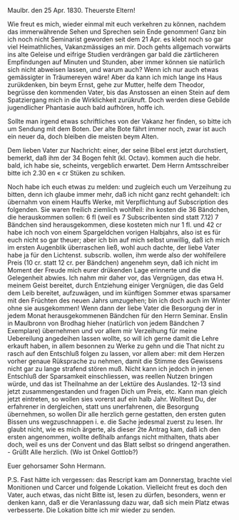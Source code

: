  Maulbr. den 25 Apr. 1830.
Theuerste Eltern!

Wie freut es mich, wieder einmal mit euch verkehren zu können, nachdem das immerwährende Sehen und Sprechen sein Ende genommen! Ganz bin ich noch nicht Seminarist geworden seit dem 21 Apr. es klebt noch so gar viel Heimathliches, Vakanzmässiges an mir. Doch gehts allgemach vorwärts ins alte Geleise und eifrige Studien verdrängen gar bald die zärtlicheren Empfindungen auf Minuten und Stunden, aber immer können sie natürlich sich nicht abweisen lassen, und warum auch? Wenn ich nur auch etwas gemässigter in Träumereyen wäre! Aber da kann ich mich lange ins Haus zurükdenken, bin beym Ernst, gehe zur Mutter, helfe dem Theodor, begrüsse den kommenden Vater, bis das Anstossen an einen Stein auf dem Spatziergang mich in die Wirklichkeit zurükruft. Doch werden diese Gebilde jugendlicher Phantasie auch bald aufhören, hoffe ich.

Sollte man irgend etwas schriftliches von der Vakanz her finden, so bitte ich um Sendung mit dem Boten. Der alte Bote fährt immer noch, zwar ist auch ein neuer da, doch bleiben die meisten beym Alten.

Dem lieben Vater zur Nachricht: einer, der seine Bibel erst jetzt durchstiert, bemerkt, daß ihm der 34 Bogen fehlt (kl. Octav). kommen auch die hebr. bald, ich habe sie, scheints, vergeblich erwartet. Dem Herrn Amtsschreiber bitte ich 2.30 en « cr Stüken zu schiken.

Noch habe ich euch etwas zu melden: und zugleich euch um Verzeihung zu bitten, denn ich glaube immer mehr, daß ich nicht ganz recht gehandelt: ich übernahm von einem Hauffs Werke, mit Verpflichtung auf Subscription des folgenden. Sie waren freilich ziemlich wohlfeil: ihn kosten die 36 Bändchen, die herauskommen sollen: 6 fl (weil es 7 Subscribenten sind statt 7.12) 7 Bändchen sind herausgekommen, diese kosteten mich nur 1 fl. und 42 cr habe ich noch von einem Spargeldchen vorigen Halbjahrs, also ist es für euch nicht so gar theuer; aber ich bin auf mich selbst unwillig, daß ich mich im ersten Augenblik überraschen ließ, wohl auch dachte, der liebe Vater habe ja für den Lichtenst. subscrib. wollen, ihm werde also der wohlfeilere Preis (10 cr. statt 12 cr. per Bändchen) angenehm seyn, daß ich nicht im Moment der Freude mich eurer drükenden Lage erinnerte und die Gelegenheit abwies. Ich nahm mir daher vor, das Vergnügen, das etwa H. meinem Geist bereitet, durch Entziehung einiger Vergnügen, die das Geld dem Leib bereitet, aufzuwägen, und im künftigen Sommer etwas sparsamer mit den Früchten des neuen Jahrs umzugehen; bin ich doch auch im Winter ohne sie ausgekommen! Wenn dann der liebe Vater die Besorgung der in jedem Monat herausgekommenen Bändchen für den Herrn Seminar. Enslin in Maulbronn von Brodhag hieher (natürlich von jedem Bändchen 7 Exemplare) übernehmen und vor allem mir Verzeihung für meine Uebereilung angedeihen lassen wollte, so will ich gerne damit die Lehre erkauft haben, in allem besonnen zu Werke zu gehn und die That nicht zu rasch auf den Entschluß folgen zu lassen, vor allem aber: mit dem Herzen vorher genaue Rüksprache zu nehmen, damit die Stimme des Gewissens nicht gar zu lange strafend stören muß. 
Nicht kann ich jedoch in jenen Entschluß der Sparsamkeit einschliessen, was reellen Nutzen bringen würde, und das ist Theilnahme an der Lektüre des Auslandes. 12-13 sind jetzt zusammengestanden und fragen Dich um Preis, etc. Kann man gleich jetzt eintreten, so wollen sies vorerst auf ein halb Jahr. Wolltest Du, der erfahrener in dergleichen, statt uns unerfahrenen, die Besorgung übernehmen, so wollen Dir alle herzlich gerne gestatten, den ersten guten Bissen uns wegzuschnappen i. e. die Sache jedesmal zuerst zu lesen. Ihr glaubt nicht, wie es mich ärgerte, als dieser 2te Antrag kam, daß ich den ersten angenommen, wollte deßhalb anfangs nicht mithalten, thats aber doch, weil es uns der Convent und das Blatt selbst so dringend angerathen. - Grüßt Alle herzlich. (Wo ist Onkel Gottlob?)

 Euer gehorsamer Sohn Hermann.

P.S. Fast hätte ich vergessen: das Rescript kam am Donnerstag, brachte viel Monitionen und Carcer und folgende Lokation. Vielleicht freut es doch den Vater, auch etwas, das nicht Bitte ist, lesen zu dürfen, besonders, wenn er denken kann, daß er die Veranlassung dazu war, daß sich mein Platz etwas verbesserte. Die Lokation bitte ich mir wieder zu senden.
